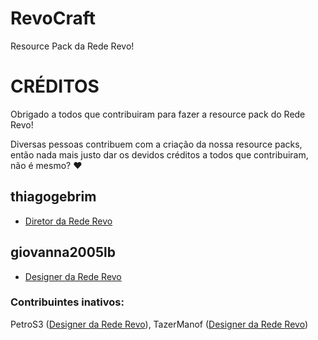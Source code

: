 # RevoCraft
Resource Pack da Rede Revo!

# CRÉDITOS
Obrigado a todos que contribuiram para fazer a resource pack do Rede Revo!

Diversas pessoas contribuem com a criação da nossa resource packs, então nada mais justo dar os devidos créditos a todos que contribuiram, não é mesmo? ♥

## thiagogebrim
* [Diretor da Rede Revo](https://rederevo.com)

## giovanna2005lb
* [Designer da Rede Revo](https://rederevo.com)

### Contribuintes inativos:
PetroS3 ([Designer da Rede Revo](https://rederevo.com)), TazerManof ([Designer da Rede Revo](https://rederevo.com))
